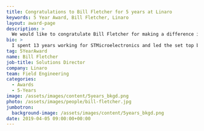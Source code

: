 ```yaml
---
title: Congratulations to Bill Fletcher for 5 years at Linaro
keywords: 5 Year Award, Bill Fletcher, Linaro
layout: award-page
description: >
  We would like to congratulate Bill Fletcher for making a difference in open source at Linaro for 5 years.
bio: >
  I spent 13 years working for STMicroelectronics and led the set top box software teams on a variety of CPU architectures and OS. This involved developing and supporting linux-based multimedia software as a basis for several million embedded consumer boxes. Prior to ST, I variously worked in the Sony plant in Wales that now manufacturers the Raspberry Pi, lectured in Computer Science and designed studio equipment at the BBC.
tag: 5YearAward
name: Bill Fletcher
job-title: Solutions Director
company: Linaro
team: Field Engineering
categories:
  - Awards
  - 5-Years
image: /assets/images/content/5years_bkgd.png
photo: /assets/images/people/bill-fletcher.jpg
jumbotron:
  background-image: /assets/images/content/5years_bkgd.png
date: 2019-04-05 09:00:00+00:00
---
```

